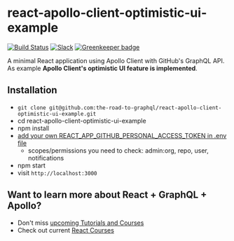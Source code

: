 # react-apollo-client-optimistic-ui-example

[![Build Status](https://travis-ci.org/the-road-to-graphql/react-apollo-client-optimistic-ui-example.svg?branch=master)](https://travis-ci.org/the-road-to-graphql/react-apollo-client-optimistic-ui-example) [![Slack](https://slack-the-road-to-learn-react.wieruch.com/badge.svg)](https://slack-the-road-to-learn-react.wieruch.com/) [![Greenkeeper badge](https://badges.greenkeeper.io/the-road-to-graphql/react-apollo-client-optimistic-ui-example.svg)](https://greenkeeper.io/)

A minimal React application using Apollo Client with GitHub's GraphQL API. As example **Apollo Client's optimistic UI feature is implemented**.

## Installation

* `git clone git@github.com:the-road-to-graphql/react-apollo-client-optimistic-ui-example.git`
* cd react-apollo-client-optimistic-ui-example
* npm install
* [add your own REACT_APP_GITHUB_PERSONAL_ACCESS_TOKEN in .env file](https://help.github.com/articles/creating-a-personal-access-token-for-the-command-line/)
  * scopes/permissions you need to check: admin:org, repo, user, notifications
* npm start
* visit `http://localhost:3000`

## Want to learn more about React + GraphQL + Apollo?

* Don't miss [upcoming Tutorials and Courses](https://www.getrevue.co/profile/rwieruch)
* Check out current [React Courses](https://roadtoreact.com)
